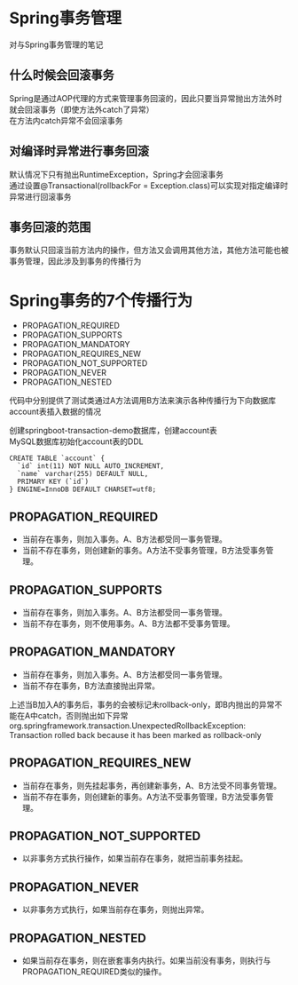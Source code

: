 # Spring事务管理

对与Spring事务管理的笔记

## 什么时候会回滚事务

Spring是通过AOP代理的方式来管理事务回滚的，因此只要当异常抛出方法外时就会回滚事务（即使方法外catch了异常）  
在方法内catch异常不会回滚事务


## 对编译时异常进行事务回滚

默认情况下只有抛出RuntimeException，Spring才会回滚事务  
通过设置@Transactional(rollbackFor = Exception.class)可以实现对指定编译时异常进行回滚事务  

## 事务回滚的范围

事务默认只回滚当前方法内的操作，但方法又会调用其他方法，其他方法可能也被事务管理，因此涉及到事务的传播行为

# Spring事务的7个传播行为

- PROPAGATION_REQUIRED
- PROPAGATION_SUPPORTS
- PROPAGATION_MANDATORY
- PROPAGATION_REQUIRES_NEW
- PROPAGATION_NOT_SUPPORTED
- PROPAGATION_NEVER
- PROPAGATION_NESTED

代码中分别提供了测试类通过A方法调用B方法来演示各种传播行为下向数据库account表插入数据的情况 

创建springboot-transaction-demo数据库，创建account表  
MySQL数据库初始化account表的DDL
```
CREATE TABLE `account` {
  `id` int(11) NOT NULL AUTO_INCREMENT,
  `name` varchar(255) DEFAULT NULL,
  PRIMARY KEY (`id`)
} ENGINE=InnoDB DEFAULT CHARSET=utf8;
```

## PROPAGATION_REQUIRED

- 当前存在事务，则加入事务。A、B方法都受同一事务管理。
- 当前不存在事务，则创建新的事务。A方法不受事务管理，B方法受事务管理。

## PROPAGATION_SUPPORTS

- 当前存在事务，则加入事务。A、B方法都受同一事务管理。
- 当前不存在事务，则不使用事务。A、B方法都不受事务管理。

## PROPAGATION_MANDATORY

- 当前存在事务，则加入事务。A、B方法都受同一事务管理。
- 当前不存在事务，B方法直接抛出异常。

上述当B加入A的事务后，事务的会被标记未rollback-only，即B内抛出的异常不能在A中catch，否则抛出如下异常  
org.springframework.transaction.UnexpectedRollbackException: Transaction rolled back because it has been marked as rollback-only

## PROPAGATION_REQUIRES_NEW

- 当前存在事务，则先挂起事务，再创建新事务，A、B方法受不同事务管理。
- 当前不存在事务，则创建新的事务。A方法不受事务管理，B方法受事务管理。

## PROPAGATION_NOT_SUPPORTED

- 以非事务方式执行操作，如果当前存在事务，就把当前事务挂起。

## PROPAGATION_NEVER

- 以非事务方式执行，如果当前存在事务，则抛出异常。

## PROPAGATION_NESTED

- 如果当前存在事务，则在嵌套事务内执行。如果当前没有事务，则执行与PROPAGATION_REQUIRED类似的操作。